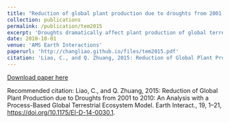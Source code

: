 ```yaml
---
title: "Reduction of global plant production due to droughts from 2001 to 2010: An analysis with a process-based global terrestrial ecosystem model"
collection: publications
permalink: /publication/tem2015
excerpt: 'Droughts dramatically affect plant production of global terrestrial ecosystems. To date, quantification of this impact remains a challenge because of the complex plant physiological and biochemical processes associated with drought. Here, this study incorporates a drought index into an existing process-based terrestrial ecosystem model to estimate the drought impact on global plant production for the period 2001–10. Global Moderate Resolution Imaging Spectroradiometer (MODIS) gross primary production (GPP) data products are used to constrain model parameters and verify the model algorithms. The verified model is then applied to evaluate the drought impact. The study indicates that droughts will reduce GPP by 9.8 g C m−2 month−1 during the study period. On average, drought reduces GPP by 10% globally. As a result, the global GPP decreased from 106.4 to 95.9 Pg C yr−1 while the global net primary production (NPP) decreased from 54.9 to 49.9 Pg C yr−1. This study revises the estimation of the global NPP and suggests that the future quantification of the global carbon budget of terrestrial ecosystems should take the drought impact into account.'
date: 2010-10-01
venue: 'AMS Earth Interactions'
paperurl: 'http://changliao.github.io/files/tem2015.pdf'
citation: 'Liao, C., and Q. Zhuang, 2015: Reduction of Global Plant Production due to Droughts from 2001 to 2010: An Analysis with a Process-Based Global Terrestrial Ecosystem Model. Earth Interact., 19, 1–21, https://doi.org/10.1175/EI-D-14-0030.1.'
---
```


[Download paper here](http://changliao.github.io/files/tem20115.pdf)

Recommended citation: Liao, C., and Q. Zhuang, 2015: Reduction of Global Plant Production due to Droughts from 2001 to 2010: An Analysis with a Process-Based Global Terrestrial Ecosystem Model. Earth Interact., 19, 1–21, https://doi.org/10.1175/EI-D-14-0030.1.